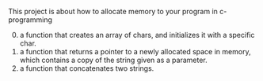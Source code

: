 This project is about how to allocate memory to your program in c-programming
 
0. a function that creates an array of chars, and initializes it with a specific char.
1.  a function that returns a pointer to a newly allocated space in memory, which contains a copy of the string given as a parameter.
2.  a function that concatenates two strings.

